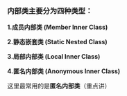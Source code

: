 ### 内部类主要分为四种类型：
**1.成员内部类 (Member Inner Class)**

**2.静态嵌套类 (Static Nested Class)**

**3.局部内部类 (Local Inner Class)**

**4.匿名内部类 (Anonymous Inner Class)**

这里最常用的是**匿名内部类**（重点讲）
